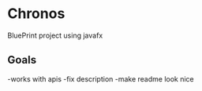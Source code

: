 # Chronos
BluePrint project using javafx

## Goals
-works with apis
-fix description
-make readme look nice

